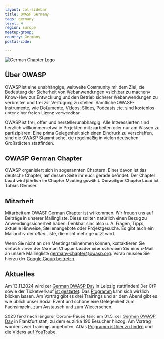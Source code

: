 ```yaml
---
layout: col-sidebar
title: OWASP Germany
tags: germany
level: 4
region: Europe
meetup-group: 
country: Germany
postal-code: 

---
```


![German Chapter Logo](assets/images/OWASP_German_Chapter_WHITE_PNG.png)

## Über OWASP

OWASP ist eine unabhängige, weltweite Community mit dem Ziel, die
Bedeutung der Sicherheit von Webanwendungen »sichtbar zu machen«
Know-How zur Entwicklung und den Betrieb sicherer Webanwendungen zu
verbreiten und frei zur Verfügung zu stellen. Sämtliche
OWASP-Instrumente, wie Dokumente, Videos, Slides, Podcasts etc. sind
kostenlos unter einer freien Lizenz verwendbar.

OWASP ist frei, offen und herstellerunabhängig. Alle Interessierten sind
herzlich willkommen etwa in Projekten mitzuarbeiten oder nur am Wissen
zu partizipieren. Eine prima Gelegenheit sich einen Eindruck zu
verschaffen, sind die OWASP Stammtische, die regelmäßig in vielen
deutschen Großstädten stattfinden.

## OWASP German Chapter

OWASP organisiert sich in sogenannten Chaptern. Eines davon ist das
deutsche Chapter, auf dessen Seite ihr euch gerade befindet. Der Chapter
Lead wird jährlich im Chapter Meeting gewählt. Derzeitiger Chapter Lead
ist Tobias Glemser.


## Mitarbeit

Mitarbeit am OWASP German Chapter ist willkommen. Wir freuen uns auf
Beiträge in unserer Mailingliste. Diese sollten natürlich einen Bezug zu
Anwendungssicherheit haben. Denkbar sind also u. A. Fragen, Tipps,
aktuelle Hinweise, Stellenangebote oder Projektgesuche. Es gibt auch ein
Mailarchiv der *alten* Liste, die nicht mehr genutzt wird.

Wenn Sie nicht an den Meetings teilnehmen können, kontaktieren Sie
einfach einen der German Chapter Leader oder schreiben Sie eine
E-Mail an unsere Mailingliste
[germany-chapter@owasp.org](mailto:germany-chapter@owasp.org). Vorab müssen
Sie hierzu der [Google Group beitreten](https://groups.google.com/a/owasp.org/g/germany-chapter).


## Aktuelles

Am 13.11.2024 wird der [German OWASP Day](https://god.owasp.de/2024) in Leipzig stattfinden! Der CfP sowie der Ticketverkauf [ist gestartet](https://www.eventbrite.com/e/2024-german-owasp-day-god-tickets-993716401507). Das [Programm](https://god.owasp.de/2024/#program) kann sich wirklich blicken lassen. Am Vortrag gibt es drei Trainings und an dem Abend gibt es wie üblich unser Social Event und schöne eine Gelegenheit zum Fachsimpeln, zum Austausch und zum Wiedersehen. 

2023 fand nach längerer Corona-Pause fand am 31.5. der [German OWASP Day](https://god.owasp.de) in Frankfurt statt, zu dem es zirka 190 Besucher hinzog. Am Vortrag wurden zwei Trainings angeboten. ADas [Programm ist hier zu finden](https://god.owasp.de/2023/schedule/) und die [Videos auf YouToube](https://www.youtube.com/playlist?list=PLCUxWIPmliVm9Z-JLCsgeQx1nAq63lbAT).



